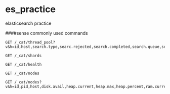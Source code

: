 # es_practice
elasticsearch practice

####sense commonly used commands

```
GET /_cat/thread_pool?v&h=id,host,search.type,searc.rejected,search.completed,search.queue,search.queueSize,search.keepAlive

GET /_cat/shards

GET /_cat/health

GET /_cat/nodes

GET /_cat/nodes?v&h=id,pid,host,disk.avail,heap.current,heap.max,heap.percent,ram.current,ram.max,ram.percent
```
